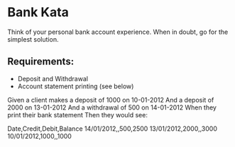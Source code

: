 # Bank Kata

Think of your personal bank account experience. When in doubt, go for the simplest solution.

## Requirements:

- Deposit and Withdrawal
- Account statement printing (see below)

Given a client makes a deposit of 1000 on 10-01-2012
And a deposit of 2000 on 13-01-2012
And a withdrawal of 500 on 14-01-2012
When they print their bank statement
Then they would see:

Date,Credit,Debit,Balance
14/01/2012,,500,2500
13/01/2012,2000,,3000
10/01/2012,1000,,1000
